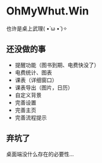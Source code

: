 # OhMyWhut.Win

也许是桌上武理( •̀ ω •́ )✧

## 还没做的事

- 提醒功能（图书到期、电费快没了）
- 电费统计、图表
- 课表（详细窗口）
- 课表导出（图片，日历）
- 自定义背景
- 完善设置
- 完善主页
- 完善流程提示

## 弃坑了

桌面端没什么存在的必要性...
